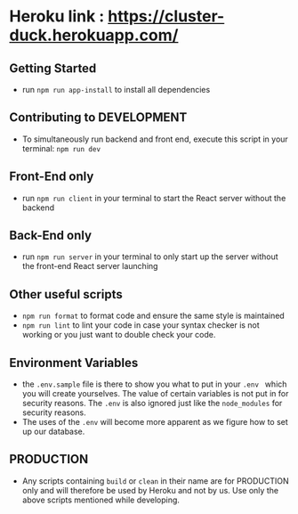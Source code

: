 # Heroku link : <https://cluster-duck.herokuapp.com/>

## Getting Started

- run  `npm run app-install` to install all dependencies

## Contributing to DEVELOPMENT

- To simultaneously run backend and front end, execute this script in your terminal: `npm run dev`    

## Front-End only

- run `npm run client` in your terminal to start the React server without the backend

## Back-End only

- run `npm run server` in your terminal to only start up the server without the front-end React server launching

## Other useful scripts

- `npm run format` to format code and ensure the same style is maintained
- `npm run lint` to lint your code in case your syntax checker is not working or you just want to double check your code.

## Environment Variables

- the  `.env.sample` file is there to show you what to put in your `.env ` which you will create yourselves. The value of certain variables is not put in for security reasons. The `.env` is also ignored just like the `node_modules` for security reasons. 
- The uses of the `.env` will become more apparent as we figure how to set up our database.

## PRODUCTION

- Any scripts containing `build` or `clean` in their name are for PRODUCTION only and will therefore be used by Heroku and not by us. Use only the above scripts mentioned while developing.